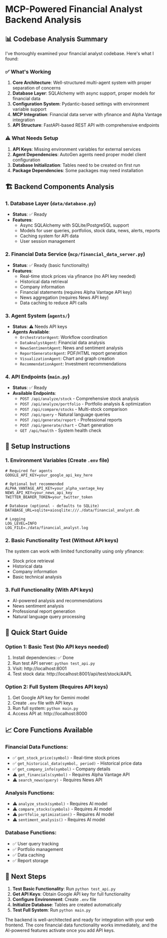 # MCP-Powered Financial Analyst Backend Analysis

## 📊 Codebase Analysis Summary

I've thoroughly examined your financial analyst codebase. Here's what I found:

### ✅ **What's Working**
1. **Core Architecture**: Well-structured multi-agent system with proper separation of concerns
2. **Database Layer**: SQLAlchemy with async support, proper models for financial data
3. **Configuration System**: Pydantic-based settings with environment variable support
4. **MCP Integration**: Financial data server with yfinance and Alpha Vantage integration
5. **API Structure**: FastAPI-based REST API with comprehensive endpoints

### ⚠️ **What Needs Setup**
1. **API Keys**: Missing environment variables for external services
2. **Agent Dependencies**: AutoGen agents need proper model client configuration
3. **Database Initialization**: Tables need to be created on first run
4. **Package Dependencies**: Some packages may need installation

## 🏗️ **Backend Components Analysis**

### 1. **Database Layer** (`data/database.py`)
- **Status**: ✅ Ready
- **Features**:
  - Async SQLAlchemy with SQLite/PostgreSQL support
  - Models for user queries, portfolios, stock data, news, alerts, reports
  - Caching system for API data
  - User session management

### 2. **Financial Data Service** (`mcp/financial_data_server.py`)
- **Status**: ✅ Ready (basic functionality)
- **Features**:
  - Real-time stock prices via yfinance (no API key needed)
  - Historical data retrieval
  - Company information
  - Financial statements (requires Alpha Vantage API key)
  - News aggregation (requires News API key)
  - Data caching to reduce API calls

### 3. **Agent System** (`agents/`)
- **Status**: ⚠️ Needs API keys
- **Agents Available**:
  - `OrchestratorAgent`: Workflow coordination
  - `DataAnalystAgent`: Financial data analysis
  - `NewsSentimentAgent`: News and sentiment analysis
  - `ReportGeneratorAgent`: PDF/HTML report generation
  - `VisualizationAgent`: Chart and graph creation
  - `RecommendationAgent`: Investment recommendations

### 4. **API Endpoints** (`main.py`)
- **Status**: ✅ Ready
- **Available Endpoints**:
  - `POST /api/analyze/stock` - Comprehensive stock analysis
  - `POST /api/analyze/portfolio` - Portfolio analysis & optimization
  - `POST /api/compare/stocks` - Multi-stock comparison
  - `POST /api/query` - Natural language queries
  - `POST /api/generate/report` - Professional reports
  - `POST /api/generate/chart` - Chart generation
  - `GET /api/health` - System health check

## 🔧 **Setup Instructions**

### 1. **Environment Variables** (Create `.env` file)
```env
# Required for agents
GOOGLE_API_KEY=your_google_api_key_here

# Optional but recommended
ALPHA_VANTAGE_API_KEY=your_alpha_vantage_key
NEWS_API_KEY=your_news_api_key
TWITTER_BEARER_TOKEN=your_twitter_token

# Database (optional - defaults to SQLite)
DATABASE_URL=sqlite+aiosqlite:///./data/financial_analyst.db

# Logging
LOG_LEVEL=INFO
LOG_FILE=./data/financial_analyst.log
```

### 2. **Basic Functionality Test** (Without API keys)
The system can work with limited functionality using only yfinance:
- Stock price retrieval
- Historical data
- Company information
- Basic technical analysis

### 3. **Full Functionality** (With API keys)
- AI-powered analysis and recommendations
- News sentiment analysis
- Professional report generation
- Natural language query processing

## 🚀 **Quick Start Guide**

### Option 1: Basic Test (No API keys needed)
1. Install dependencies: ✅ Done
2. Run test API server: `python test_api.py`
3. Visit: http://localhost:8001
4. Test stock data: http://localhost:8001/api/test/stock/AAPL

### Option 2: Full System (Requires API keys)
1. Get Google API key for Gemini model
2. Create `.env` file with API keys
3. Run full system: `python main.py`
4. Access API at: http://localhost:8000

## 📈 **Core Functions Available**

### Financial Data Functions:
- ✅ `get_stock_price(symbol)` - Real-time stock prices
- ✅ `get_historical_data(symbol, period)` - Historical price data
- ✅ `get_company_info(symbol)` - Company details
- ⚠️ `get_financials(symbol)` - Requires Alpha Vantage API
- ⚠️ `search_news(query)` - Requires News API

### Analysis Functions:
- ⚠️ `analyze_stock(symbol)` - Requires AI model
- ⚠️ `compare_stocks(symbols)` - Requires AI model
- ⚠️ `portfolio_optimization()` - Requires AI model
- ⚠️ `sentiment_analysis()` - Requires AI model

### Database Functions:
- ✅ User query tracking
- ✅ Portfolio management
- ✅ Data caching
- ✅ Report storage

## 🎯 **Next Steps**

1. **Test Basic Functionality**: Run `python test_api.py`
2. **Get API Keys**: Obtain Google API key for full functionality
3. **Configure Environment**: Create `.env` file
4. **Initialize Database**: Tables are created automatically
5. **Test Full System**: Run `python main.py`

The backend is well-architected and ready for integration with your web frontend. The core financial data functionality works immediately, and the AI-powered features activate once you add API keys.

